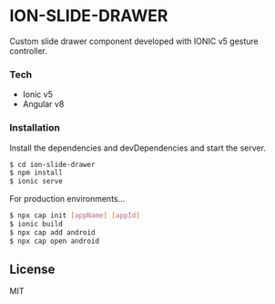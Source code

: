 # ION-SLIDE-DRAWER

Custom slide drawer component developed with IONIC v5 gesture controller. 

### Tech

* Ionic v5
* Angular v8

### Installation

Install the dependencies and devDependencies and start the server.

```sh
$ cd ion-slide-drawer
$ npm install 
$ ionic serve
```

For production environments...

```sh
$ npx cap init [appName] [appId]
$ ionic build
$ npx cap add android
$ npx cap open android
```

License
----

MIT

